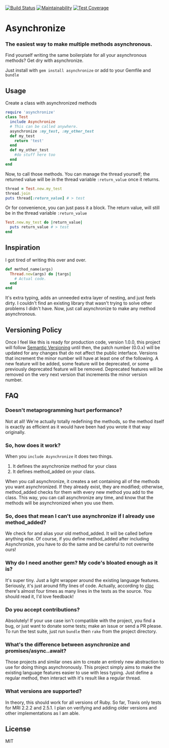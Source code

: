 [![Build Status](https://travis-ci.org/kennycoc/asynchronize.svg?branch=master)](https://travis-ci.org/kennycoc/asynchronize)
[![Maintainability](https://api.codeclimate.com/v1/badges/30d40e270a3d7a0775a9/maintainability)](https://codeclimate.com/github/kennycoc/asynchronize/maintainability)
[![Test Coverage](https://api.codeclimate.com/v1/badges/30d40e270a3d7a0775a9/test_coverage)](https://codeclimate.com/github/kennycoc/asynchronize/test_coverage)
# Asynchronize
### The easiest way to make multiple methods asynchronous.

Find yourself writing the same boilerplate for all your asynchronous methods?
Get dry with asynchronize.

Just install with `gem install asynchronize` or add to your Gemfile and `bundle`

## Usage
Create a class with asynchronized methods
```Ruby
require 'asynchronize'
class Test
  include Asynchronize
  # This can be called anywhere.
  asynchronize :my_test, :my_other_test
  def my_test
    return 'test'
  end
  def my_other_test
    #do stuff here too
  end
end
```

Now, to call those methods.
You can manage the thread yourself; the returned value will be in the thread
variable `:return_value` once it returns.
```Ruby
thread = Test.new.my_test
thread.join
puts thread[:return_value] # > test
```

Or for convenience, you can just pass it a block.
The return value, will still be in the thread variable `:return_value`
```Ruby
Test.new.my_test do |return_value|
  puts return_value # > test
end
```

## Inspiration
I got tired of writing this over and over.
```Ruby
def method_name(args)
  Thread.new(args) do |targs|
    # Actual code.
  end
end
```
It's extra typing, adds an unneeded extra layer of nesting, and just feels
dirty. I couldn't find an existing library that wasn't trying to solve other
problems I didn't have. Now, just call asynchronize to make any method
asynchronous.

## Versioning Policy
Once I feel like this is ready for production code, version 1.0.0, this project
will follow [Semantic Versioning](https://semver.org) until then, the patch
number (0.0.x) will be updated for any changes that do not affect the public
interface. Versions that increment the minor number will have at least one of
the following. A new feature will be added, some feature will be deprecated, or
some previously deprecated feature will be removed. Deprecated features will be
removed on the very next version that increments the minor version number.

## FAQ
### Doesn't metaprogramming hurt performance?
Not at all! We're actually totally redefining the methods, so the method itself
is exactly as efficient as it would have been had you wrote it that way
originally.

### So, how does it work?
When you `include Asynchronize` it does two things.
1. It defines the asynchronize method for your class
2. It defines method_added on your class.

When you call asynchronize, it creates a set containing all of the methods you
want asynchronized. If they already exist, they are modified; otherwise,
method_added checks for them with every new method you add to the class. This
way, you can call asynchronize any time, and know that the methods will be
asynchronized when you use them.

### So, does that mean I can't use asynchronize if I already use method_added?
We check for and alias your old method_added. It will be called before
anything else. Of course, if you define method_added after including
Asynchronize, you have to do the same and be careful to not overwrite ours!

### Why do I need another gem? My code's bloated enough as it is?
It's super tiny. Just a light wrapper around the existing language features.
Seriously, it's just around fifty lines of code. Actually, according to
[cloc](https://www.npmjs.com/package/cloc) there's almost four times as many
lines in the tests as the source. You should read it, I'd love feedback!

### Do you accept contributions?
Absolutely! If your use case isn't compatible with the project, you find a
bug, or just want to donate some tests; make an issue or send a PR please.
To run the test suite, just run `bundle` then `rake` from the project directory.

### What's the difference between asynchronize and promises/async..await?
Those projects and similar ones aim to create an entirely new abstraction to use
for doing things asynchronously. This project simply aims to make the existing
language features easier to use with less typing. Just define a regular method,
then interact with it's result like a regular thread.

### What versions are supported?
In theory, this should work for all versions of Ruby. So far, Travis only tests
for MRI 2.2.2 and 2.5.1. I plan on verifying and adding older versions and other
implementations as I am able.

## License
MIT
